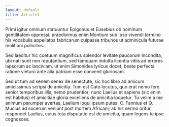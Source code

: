 ```yaml
---
layout: default
title: Article1
---
```


Primi igitur omnium statuuntur Epigonus et Eusebius ob nominum gentilitatem oppressi. praediximus enim Montium sub ipso vivendi termino his vocabulis appellatos fabricarum culpasse tribunos ut adminicula futurae molitioni pollicitos.

Sed laeditur hic coetuum magnificus splendor levitate paucorum incondita, ubi nati sunt non reputantium, sed tamquam indulta licentia vitiis ad errores lapsorum ac lasciviam. ut enim Simonides lyricus docet, beate perfecta ratione vieturo ante alia patriam esse convenit gloriosam.

Sed ut tum ad senem senex de senectute, sic hoc libro ad amicum amicissimus scripsi de amicitia. Tum est Cato locutus, quo erat nemo fere senior temporibus illis, nemo prudentior; nunc Laelius et sapiens (sic enim est habitus) et amicitiae gloria excellens de amicitia loquetur. Tu velim a me animum parumper avertas, Laelium loqui ipsum putes. C. Fannius et Q. Mucius ad socerum veniunt post mortem Africani; ab his sermo oritur, respondet Laelius, cuius tota disputatio est de amicitia, quam legens te ipse cognosces.